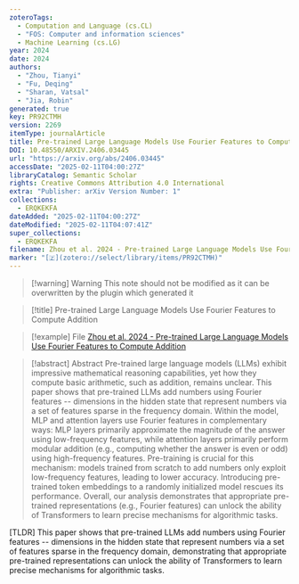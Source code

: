 ```yaml
---
zoteroTags:
  - Computation and Language (cs.CL)
  - "FOS: Computer and information sciences"
  - Machine Learning (cs.LG)
year: 2024
date: 2024
authors:
  - "Zhou, Tianyi"
  - "Fu, Deqing"
  - "Sharan, Vatsal"
  - "Jia, Robin"
generated: true
key: PR92CTMH
version: 2269
itemType: journalArticle
title: Pre-trained Large Language Models Use Fourier Features to Compute Addition
DOI: 10.48550/ARXIV.2406.03445
url: "https://arxiv.org/abs/2406.03445"
accessDate: "2025-02-11T04:00:27Z"
libraryCatalog: Semantic Scholar
rights: Creative Commons Attribution 4.0 International
extra: "Publisher: arXiv Version Number: 1"
collections:
  - ERQKEKFA
dateAdded: "2025-02-11T04:00:27Z"
dateModified: "2025-02-11T04:07:41Z"
super_collections:
  - ERQKEKFA
filename: Zhou et al. 2024 - Pre-trained Large Language Models Use Fourier Features to Compute Addition
marker: "[🇿](zotero://select/library/items/PR92CTMH)"
---
```


>[!warning] Warning
> This note should not be modified as it can be overwritten by the plugin which generated it

> [!title] Pre-trained Large Language Models Use Fourier Features to Compute Addition

> [!example] File
> [Zhou et al. 2024 - Pre-trained Large Language Models Use Fourier Features to Compute Addition](Zhou%20et%20al.%202024%20-%20Pre-trained%20Large%20Language%20Models%20Use%20Fourier%20Features%20to%20Compute%20Addition.pdf)

> [!abstract] Abstract
> Pre-trained large language models (LLMs) exhibit impressive mathematical reasoning capabilities, yet how they compute basic arithmetic, such as addition, remains unclear. This paper shows that pre-trained LLMs add numbers using Fourier features -- dimensions in the hidden state that represent numbers via a set of features sparse in the frequency domain. Within the model, MLP and attention layers use Fourier features in complementary ways: MLP layers primarily approximate the magnitude of the answer using low-frequency features, while attention layers primarily perform modular addition (e.g., computing whether the answer is even or odd) using high-frequency features. Pre-training is crucial for this mechanism: models trained from scratch to add numbers only exploit low-frequency features, leading to lower accuracy. Introducing pre-trained token embeddings to a randomly initialized model rescues its performance. Overall, our analysis demonstrates that appropriate pre-trained representations (e.g., Fourier features) can unlock the ability of Transformers to learn precise mechanisms for algorithmic tasks.

[TLDR] This paper shows that pre-trained LLMs add numbers using Fourier features -- dimensions in the hidden state that represent numbers via a set of features sparse in the frequency domain, demonstrating that appropriate pre-trained representations can unlock the ability of Transformers to learn precise mechanisms for algorithmic tasks.

